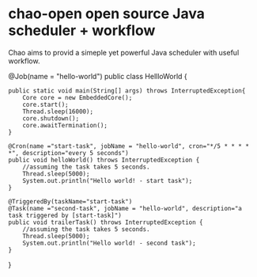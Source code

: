 # chao-open  open source Java scheduler + workflow

Chao aims to provid a simeple yet powerful Java scheduler with useful workflow.



@Job(name = "hello-world")
public class HellloWorld {
	
	public static void main(String[] args) throws InterruptedException{
		Core core = new EmbeddedCore();
		core.start();
		Thread.sleep(16000);
		core.shutdown();
		core.awaitTermination();
	}
	
	@Cron(name ="start-task", jobName = "hello-world", cron="*/5 * * * * *", description="every 5 seconds")
	public void helloWorld() throws InterruptedException {
		//assuming the task takes 5 seconds.
		Thread.sleep(5000);
		System.out.println("Hello world! - start task");
	}
	
	@TriggeredBy(taskName="start-task")
	@Task(name ="second-task", jobName = "hello-world", description="a task triggered by [start-task]")
	public void trailerTask() throws InterruptedException {
		//assuming the task takes 5 seconds.
		Thread.sleep(5000);
		System.out.println("Hello world! - second task");
	}
}

